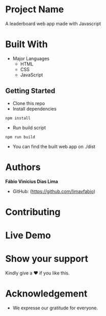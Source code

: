 # Project Name

A leaderboard web app made with Javascript

# Built With

- Major Languages
  - HTML
  - CSS
  - JavaScript

## Getting Started

- Clone this repo
- Install dependencies 
```
npm install
```
- Run build script
```
npm run build
```
- You can find the built web app on ./dist

# Authors

**Fábio Vinícius Dias Lima**

- GitHub: (https://github.com/limavfabio)

# Contributing

# Live Demo

# Show your support

Kindly give a :hearts: if you like this.

# Acknowledgement

- We expresse our gratitude for everyone.

